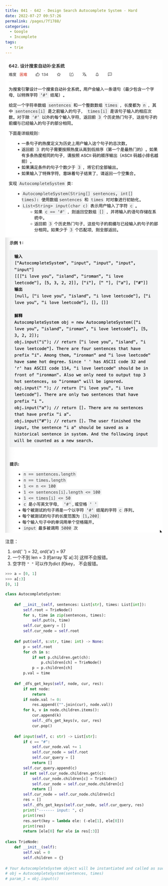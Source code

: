 ```yaml
---
title: 041 - 642 - Design Search Autocomplete System - Hard
date: 2022-07-27 09:57:26
permalink: /pages/7f1788/
categories:
  - Google
  - Incomplete
tags:
  - trie
---
```



![](https://raw.githubusercontent.com/emmableu/image/master/202208121340199.png)
![](https://raw.githubusercontent.com/emmableu/image/master/202208121341845.png)

注意：

1. ord(' ') = 32, ord('a') = 97
2. 一个不到 len = 3 的array 写 a[:3] 这样不会报错。
3. 空字符 `" "` 可以作为dict 的key， 不会报错。

```python
>>> a = [0, 1]
>>> a[:3]
[0, 1]
```

```python
class AutocompleteSystem:

	def __init__(self, sentences: List[str], times: List[int]):
		self.root = TrieNode()
		for s, time in zip(sentences, times):
			self.put(s, time)
		self.cur_query = []
		self.cur_node = self.root

	def put(self, s:str, time: int) -> None:
		p = self.root
		for ch in s:
			if not p.children.get(ch):
				p.children[ch] = TrieNode()
			p = p.children[ch]
		p.val = time

	def _dfs_get_keys(self, node, cur, res):
		if not node:
			return
		if node.val != 0:
			res.append(("".join(cur), node.val))
		for k, v in node.children.items():
			cur.append(k)
			self._dfs_get_keys(v, cur, res)
			cur.pop()
	
	def input(self, c: str) -> List[str]:
		if c == "#":
			self.cur_node.val += 1
			self.cur_node = self.root
			self.cur_query = []
			return []
		self.cur_query.append(c)
		if not self.cur_node.children.get(c):
			self.cur_node.children[c] = TrieNode()
			self.cur_node = self.cur_node.children[c] 
			return []
		self.cur_node = self.cur_node.children[c] 
		res = []
		self._dfs_get_keys(self.cur_node, self.cur_query, res)
		print("------- input: ", c)
		print(res)
		res.sort(key = lambda ele: (-ele[1], ele[0]))
		print(res)
		return [ele[0] for ele in res[:3]]

class TrieNode:
	def __init__(self):
		self.val = 0
		self.children = {}

# Your AutocompleteSystem object will be instantiated and called as such:
# obj = AutocompleteSystem(sentences, times)
# param_1 = obj.input(c)
```